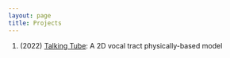 ```yaml
---
layout: page
title: Projects
---
```


1. (2022) [Talking Tube](/_projects/talkingtube.md): A 2D vocal tract physically-based model
